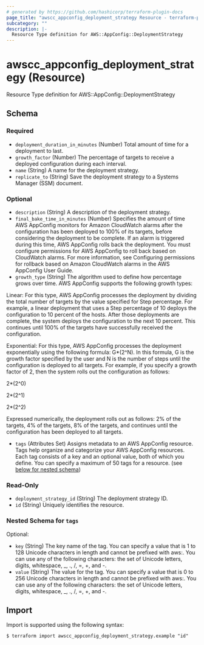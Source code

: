 ```yaml
---
# generated by https://github.com/hashicorp/terraform-plugin-docs
page_title: "awscc_appconfig_deployment_strategy Resource - terraform-provider-awscc"
subcategory: ""
description: |-
  Resource Type definition for AWS::AppConfig::DeploymentStrategy
---
```


# awscc_appconfig_deployment_strategy (Resource)

Resource Type definition for AWS::AppConfig::DeploymentStrategy



<!-- schema generated by tfplugindocs -->
## Schema

### Required

- `deployment_duration_in_minutes` (Number) Total amount of time for a deployment to last.
- `growth_factor` (Number) The percentage of targets to receive a deployed configuration during each interval.
- `name` (String) A name for the deployment strategy.
- `replicate_to` (String) Save the deployment strategy to a Systems Manager (SSM) document.

### Optional

- `description` (String) A description of the deployment strategy.
- `final_bake_time_in_minutes` (Number) Specifies the amount of time AWS AppConfig monitors for Amazon CloudWatch alarms after the configuration has been deployed to 100% of its targets, before considering the deployment to be complete. If an alarm is triggered during this time, AWS AppConfig rolls back the deployment. You must configure permissions for AWS AppConfig to roll back based on CloudWatch alarms. For more information, see Configuring permissions for rollback based on Amazon CloudWatch alarms in the AWS AppConfig User Guide.
- `growth_type` (String) The algorithm used to define how percentage grows over time. AWS AppConfig supports the following growth types:

Linear: For this type, AWS AppConfig processes the deployment by dividing the total number of targets by the value specified for Step percentage. For example, a linear deployment that uses a Step percentage of 10 deploys the configuration to 10 percent of the hosts. After those deployments are complete, the system deploys the configuration to the next 10 percent. This continues until 100% of the targets have successfully received the configuration.

Exponential: For this type, AWS AppConfig processes the deployment exponentially using the following formula: G*(2^N). In this formula, G is the growth factor specified by the user and N is the number of steps until the configuration is deployed to all targets. For example, if you specify a growth factor of 2, then the system rolls out the configuration as follows:

2*(2^0)

2*(2^1)

2*(2^2)

Expressed numerically, the deployment rolls out as follows: 2% of the targets, 4% of the targets, 8% of the targets, and continues until the configuration has been deployed to all targets.
- `tags` (Attributes Set) Assigns metadata to an AWS AppConfig resource. Tags help organize and categorize your AWS AppConfig resources. Each tag consists of a key and an optional value, both of which you define. You can specify a maximum of 50 tags for a resource. (see [below for nested schema](#nestedatt--tags))

### Read-Only

- `deployment_strategy_id` (String) The deployment strategy ID.
- `id` (String) Uniquely identifies the resource.

<a id="nestedatt--tags"></a>
### Nested Schema for `tags`

Optional:

- `key` (String) The key name of the tag. You can specify a value that is 1 to 128 Unicode characters in length and cannot be prefixed with aws:. You can use any of the following characters: the set of Unicode letters, digits, whitespace, _, ., /, =, +, and -.
- `value` (String) The value for the tag. You can specify a value that is 0 to 256 Unicode characters in length and cannot be prefixed with aws:. You can use any of the following characters: the set of Unicode letters, digits, whitespace, _, ., /, =, +, and -.

## Import

Import is supported using the following syntax:

```shell
$ terraform import awscc_appconfig_deployment_strategy.example "id"
```
